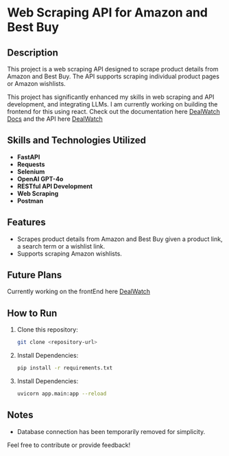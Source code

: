 # Web Scraping API for Amazon and Best Buy

## Description
This project is a web scraping API designed to scrape product details from Amazon and Best Buy. The API supports scraping individual product pages or Amazon wishlists. 

This project has significantly enhanced my skills in web scraping and API development, and integrating LLMs. I am currently working on building the frontend for this using react.
Check out the documentation here [DealWatch Docs](https://www.dealwatch.abdulhafizdada.com/docs) and the API here [DealWatch](https://www.dealwatch.abdulhafizdada.com/)

## Skills and Technologies Utilized
- **FastAPI**  
- **Requests**  
- **Selenium**
- **OpenAI GPT-4o**  
- **RESTful API Development**  
- **Web Scraping**  
- **Postman**

## Features
- Scrapes product details from Amazon and Best Buy given a product link, a search term or a wishlist link.
- Supports scraping Amazon wishlists.


## Future Plans
Currently working on the frontEnd here [DealWatch](https://www.github.com/haaffiiizzz/dealwatchfrontend)

## How to Run
1. Clone this repository:
   ```bash
   git clone <repository-url>
2. Install Dependencies:
   ```bash
   pip install -r requirements.txt
3. Install Dependencies:
   ```bash
   uvicorn app.main:app --reload

## Notes
- Database connection has been temporarily removed for simplicity.

Feel free to contribute or provide feedback!


